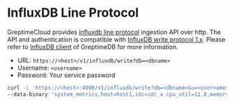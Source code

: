 # InfluxDB Line Protocol

GreptimeCloud provides [influxdb line
protocol](https://docs.influxdata.com/influxdb/cloud/reference/syntax/line-protocol/)
ingestion API over http. The API and authentication is compatible with [InfluxDB
write protocol
1.x](https://docs.influxdata.com/influxdb/v1.8/guides/write_data/#write-data-using-the-influxdb-api).
Please refer to [InfluxDB client](https://docs.greptime.com/user-guide/clients/influxdb-line) of GreptimeDB for more information.

- URL: `https://<host>/v1/influxdb/write?db=<dbname>`
- Username: `<username>`
- Password: Your service password

```sh
curl -i 'https://<host>:4000/v1/influxdb/write?db=<dbname>&u=<username>&p=PASSWORD' \
--data-binary 'system_metrics,host=host1,idc=idc_a cpu_util=11.8,memory_util=10.3,disk_util=10.3 1667446797450'
```
